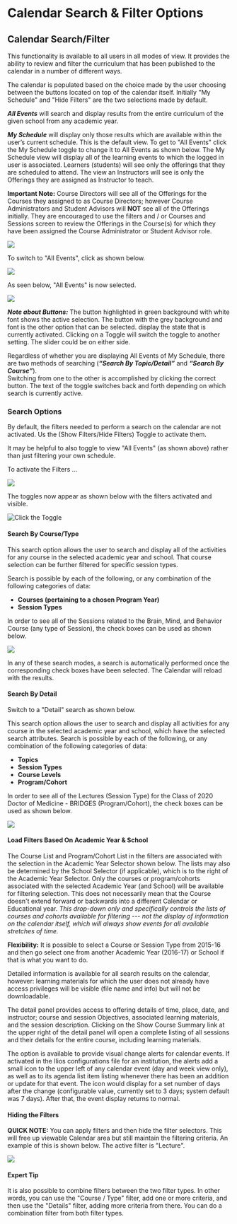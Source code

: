# Calendar Search & Filter Options

## Calendar Search/Filter

This functionality is available to all users in all modes of view. It provides the ability to review and filter the curriculum that has been published to the calendar in a number of different ways.

The calendar is populated based on the choice made by the user choosing between the buttons located on top of the calendar itself. Initially "My Schedule" and "Hide Filters" are the two selections made by default.

_**All Events**_ will search and display results from the entire curriculum of the given school from any academic year.

_**My Schedule**_ will display only those results which are available within the user’s current schedule. This is the default view. To get to "All Events" click the My Schedule toggle to change it to All Events as shown below. The My Schedule view will display all of the learning events to which the logged in user is associated. Learners \(students\) will see only the offerings that they are scheduled to attend. The view an Instructors will see is only the Offerings they are assigned as Instructor to teach. 

**Important Note:** Course Directors will see all of the Offerings for the Courses they assigned to as Course Directors; however Course Administrators and Student Advisors will **NOT** see all of the Offerings initially. They are encouraged to use the filters and / or Courses and Sessions screen to review the Offerings in the Course\(s\) for which they have been assigned the Course Administrator or Student Advisor role.

![](../.gitbook/assets/dashbd1.png)

To switch to "All Events", click as shown below.

![](../.gitbook/assets/dashbd2.png)

As seen below, "All Events" is now selected.

![](../.gitbook/assets/dashbd3.png)

_**Note about Buttons:**_ The button highlighted in green background with white font shows the active selection. The button with the grey background and font is the other option that can be selected. display the state that is currently activated. Clicking on a Toggle will switch the toggle to another setting. The slider could be on either side.

Regardless of whether you are displaying All Events of My Schedule, there are two methods of searching \(_**“Search By Topic/Detail”**_ and _**“Search By Course”**_\).  
Switching from one to the other is accomplished by clicking the correct button. The text of the toggle switches back and forth depending on which search is currently active.

### Search Options

By default, the filters needed to perform a search on the calendar are not activated. Us the \(Show Filters/Hide Filters\) Toggle to activate them.

It may be helpful to also toggle to view "All Events" \(as shown above\) rather than just filtering your own schedule.

To activate the Filters ...

![](../.gitbook/assets/filters1.png)

The toggles now appear as shown below with the filters activated and visible.

![Click the Toggle](../.gitbook/assets/show_filters_2.jpg)

#### Search By Course/Type

This search option allows the user to search and display all of the activities for any course in the selected academic year and school. That course selection can be further filtered for specific session types.

Search is possible by each of the following, or any combination of the following categories of data:

* **Courses \(pertaining to a chosen Program Year\)** 
* **Session Types**

In order to see all of the Sessions related to the Brain, Mind, and Behavior Course \(any type of Session\), the check boxes can be used as shown below.

![](../.gitbook/assets/filters_course.jpg)

In any of these search modes, a search is automatically performed once the corresponding check boxes have been selected. The Calendar will reload with the results.

#### Search By Detail

Switch to a "Detail" search as shown below.

This search option allows the user to search and display all activities for any course in the selected academic year and school, which have the selected search attributes. Search is possible by each of the following, or any combination of the following categories of data:

* **Topics** 
* **Session Types**
* **Course Levels**
* **Program/Cohort**

In order to see all of the Lectures \(Session Type\) for the Class of 2020 Doctor of Medicine - BRIDGES \(Program/Cohort\), the check boxes can be used as shown below.

![](../.gitbook/assets/show_filters_3.jpg)

#### Load Filters Based On Academic Year & School

The Course List and Program/Cohort List in the filters are associated with the selection in the Academic Year Selector shown below. The lists may also be determined by the School Selector \(if applicable\), which is to the right of the Academic Year Selector. Only the courses or program/cohorts associated with the selected Academic Year \(and School\) will be available for filtering selection. This does not necessarily mean that the Course doesn't extend forward or backwards into a different Calendar or Educational year. _This drop-down only and specifically controls the lists of courses and cohorts available for filtering --- not the display of information on the calendar itself, which will always show events for all available stretches of time._

**Flexibility:** It is possible to select a Course or Session Type from 2015-16 and then go select one from another Academic Year \(2016-17\) or School if that is what you want to do.

Detailed information is available for all search results on the calendar, however: learning materials for which the user does not already have access privileges will be visible \(file name and info\) but will not be downloadable.

The detail panel provides access to offering details of time, place, date, and instructor; course and session Objectives, associated learning materials, and the session description. Clicking on the Show Course Summary link at the upper right of the detail panel will open a complete listing of all sessions and their details for the entire course, including learning materials.

The option is available to provide visual change alerts for calendar events. If activated in the Ilios configurations file for an institution, the alerts add a small icon to the upper left of any calendar event \(day and week view only\), as well as to its agenda list item listing whenever there has been an addition or update for that event. The icon would display for a set number of days after the change \(configurable value, currently set to 3 days; system default was 7 days\). After that, the event display returns to normal.

#### Hiding the Filters

**QUICK NOTE:** You can apply filters and then hide the filter selectors. This will free up viewable Calendar area but still maintain the filtering criteria. An example of this is shown below. The active filter is "Lecture".

![](../.gitbook/assets/day_view_multi.jpg)

#### Expert Tip

It is also possible to combine filters between the two filter types. In other words, you can use the "Course / Type" filter, add one or more criteria, and then use the "Details" filter, adding more criteria from there. You can do a combination filter from both filter types.

